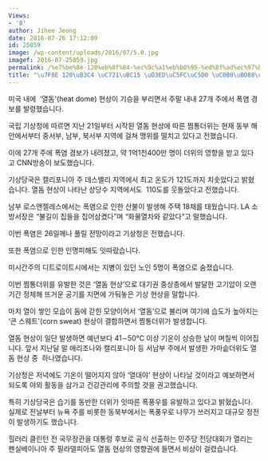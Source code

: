 ```yaml
---
Views:
- '8'
author: Jihee Jeong
date: 2016-07-26 17:12:09
id: 25859
image: /wp-content/uploads/2016/07/5.0.jpg
imagef: 2016-07-25859.jpg
permalink: /%e7%be%8e-120%eb%8f%84-%ec%9c%a1%eb%b0%95-%ed%8f%ad%ec%97%bc%ec%97%90-%ec%82%b0%eb%b6%88%ea%b9%8c%ec%a7%80/
title: "\u7F8E 120\uB3C4 \uC721\uBC15 \uD3ED\uC5FC\uC5D0 \uC0B0\uBD88\uAE4C\uC9C0\u2026"
---
```


미국 내에  &#8216;열돔'(heat dome) 현상이 기승을 부리면서 주말 내내 27개 주에서 폭염 경보를 발령했습니다.

국립 기상청에 따르면 지난 21일부터 시작된 열돔 현상에 따른 찜통더위는 현재 동부 해안에서부터 중서부, 남부, 북서부 지역에 걸쳐 맹위를 떨치고 있다고 전했습니다.

이에 27개 주에 폭염 경보가 내려졌고, 약 1억1천400만 명이 더위의 영향을 받고 있다고 CNN방송이 보도했습니다.

기상당국은 캘리포니아 주 데스밸리 지역에서 최고 온도가 121도까지 치솟았다고 밝혔습니다. 열돔 현상이 나타난 상당수 지역에서도  110도를 웃돌았다고 전했습니다.

남부 로스앤젤레스에서는 폭염으로 인한 산불이 발생해 주택 18채를 태웠습니다. LA 소방서장은 &#8220;불길이 집들을 집어삼켰다&#8221;며 &#8220;화물열차와 같았다&#8221;고 말했습니다.

이번 폭염은 26일께나 풀릴 전망이라고 기상청은 전했습니다.

또한 폭염으로 인한 인명피해도 잇따랐습니다.

미시간주의 디트로이트시에서는 지병이 있던 노인 5명이 폭염으로 숨졌습니다.

이번 찜통더위를 유발한 것은 &#8216;열돔 현상&#8217;으로 대기권 중상층에서 발달한 고기압이 오랜 기간 정체해 뜨거운 공기를 지면에 가둬놓은 기상 현상을 말합니다.

마치 열이 쌓인 모습이 돔에 갇힌 모양이어서 &#8216;열돔&#8217;으로 불리며 여기에 습도가 높아지는 &#8216;콘 스웨트'(corn sweat) 현상이 결합하면서 찜통더위가 발생합니다.

열돔 현상이 일단 발생하면 예년보다 41∼50℃ 이상 기온이 상승한 날이 며칠씩 이어집니다. 앞서 지난달 말 애리조나와 캘리포니아 등 서남부 주에서 발생한 가마솥더위도 열돔 현상 중  하나였습니다.

기상청은 저녁에도 기온이 떨어지지 않아 &#8216;열대야&#8217; 현상이 나타날 것이라고 예보하면서 되도록 야외 활동을 삼가고 건강관리에 주의할 것을 권고했습니다.

특히 기상당국은 습기를 동반한 더위가 잇따른 폭풍우를 유발하고 있다고 밝혔습니다. 실제로 전날부터 뉴욕 주를 비롯한 동북부에서는 폭풍우로 나무가 쓰러지고 대규모 정전이 발생하기도 했습니다.

힐러리 클린턴 전 국무장관을 대통령 후보로 공식 선출하는 민주당 전당대회가 열리는 펜실베이니아 주 필라델피아도 열돔 현상의 영향권에 들면서 비상이 걸렸습니다.

&nbsp;